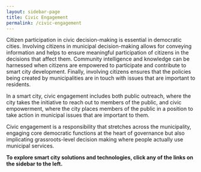 ```yaml
---
layout: sidebar-page
title: Civic Engagement
permalink: /civic-engagement
---
```

Citizen participation in civic decision-making is essential in democratic cities. Involving citizens in municipal decision-making allows for conveying information and helps to ensure meaningful participation of citizens in the decisions that affect them. Community intelligence and knowledge can be harnessed when citizens are empowered to participate and contribute to smart city development. Finally, involving citizens ensures that the policies being created by municipalities are in touch with issues that are important to residents. 

In a smart city, civic engagement includes both public outreach, where the city takes the initiative to reach out to members of the public, and civic empowerment, where the city places members of the public in a position to take action in municipal issues that are important to them. 

Civic engagement is a responsibility that stretches across the municipality, engaging core democratic functions at the heart of governance but also implicating grassroots-level decision making where people actually use municipal services. 

**To explore smart city solutions and technologies, click any of the links on the sidebar to the left.**
